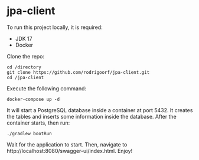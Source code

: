 # jpa-client

To run this project locally, it is required:
- JDK 17
- Docker

Clone the repo:
````
cd /directory
git clone https://github.com/rodrigoorf/jpa-client.git
cd /jpa-client
````

Execute the following command:
````
docker-compose up -d
````
It will start a PostgreSQL database inside a container at port 5432. It creates the tables and inserts some information inside the database.
After the container starts, then run:

````
./gradlew bootRun
````

Wait for the application to start. Then, navigate to http://localhost:8080/swagger-ui/index.html. Enjoy!